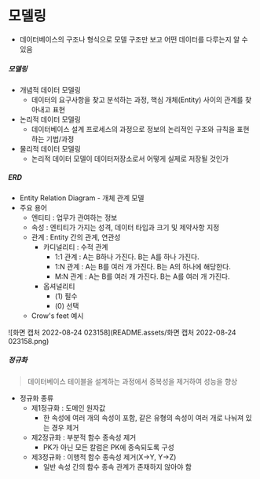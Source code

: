# 모델링

- 데이터베이스의 구조나 형식으로 모델 구조만 보고 어떤 데이터를 다루는지 알 수 있음

##### 모델링

- 개념적 데이터 모델링
  - 데이터의 요구사항을 찾고 분석하는 과정, 핵심 개체(Entity) 사이의 관계를 찾아내고 표현
- 논리적 데이터 모델링
  - 데이터베이스 설계 프로세스의 과정으로 정보의 논리적인 구조와 규칙을 표현하는 기법/과정
- 물리적 데이터 모델링
  - 논리적 데이터 모델이 데이터저장소로서 어떻게 실제로 저장될 것인가

##### ERD

- Entity Relation Diagram - 개체 관계 모델
- 주요 용어
  - 엔티티 : 업무가 관여하는 정보
  - 속성 : 엔티티가 가지는 성격, 데이터 타입과 크기 및 제약사항 지정
  - 관계 : Entity 간의 관계, 연관성
    - 카디널리티 : 수적 관계
      - 1:1 관계 : A는 B하나 가진다. B는 A를 하나 가진다.
      - 1:N 관계 : A는 B를 여러 개 가진다. B는 A의 하나에 해당한다.
      - M:N 관계 : A는 B를 여러 개 가진다. B는 A를 여러 개 가진다.
    - 옵셔널리티
      - (1) 필수
      - (0) 선택
  - Crow's feet 예시

![화면 캡처 2022-08-24 023158](README.assets/화면 캡처 2022-08-24 023158.png)



##### 정규화

> 데이터베이스 테이블을 설계하는 과정에서 중복성을 제거하여 성능을 향상

- 정규화 종류
  - 제1정규화 : 도메인 원자값
    - 한 속성에 여러 개의 속성이 포함, 같은 유형의 속성이 여러 개로 나눠져 있는 경우 제거
  - 제2정규화 : 부분적 함수 종속성 제거
    - PK가 아닌 모든 칼럼은 PK에 종속되도록 구성
  - 제3정규화 : 이행적 함수 종속성 제거(X->Y, Y->Z)
    - 일반 속성 간의 함수 종속 관계가 존재하지 않아야 함